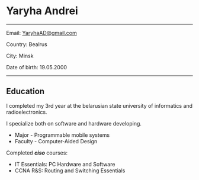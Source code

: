 Yaryha Andrei
============

-------------------  

Email: YaryhaAD@gmail.com

Country: Bealrus

City: Minsk

Date of birth: 19.05.2000

-------------------     

Education
---------

I completed my 3rd year at the belarusian state university of informatics and radioelectronics.

I specialize both on software and hardware developing.
* Major - Programmable mobile systems
* Faculty - Computer-Aided Design

Сompleted ***ciso*** courses:
* IT Essentials: PC Hardware and Software
* CCNA R&S: Routing and Switching Essentials
